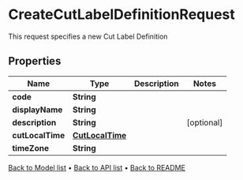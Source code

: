 

# CreateCutLabelDefinitionRequest

This request specifies a new Cut Label Definition

## Properties

| Name | Type | Description | Notes |
|------------ | ------------- | ------------- | -------------|
|**code** | **String** |  |  |
|**displayName** | **String** |  |  |
|**description** | **String** |  |  [optional] |
|**cutLocalTime** | [**CutLocalTime**](CutLocalTime.md) |  |  |
|**timeZone** | **String** |  |  |



[Back to Model list](../README.md#documentation-for-models) &#8226; [Back to API list](../README.md#documentation-for-api-endpoints) &#8226; [Back to README](../README.md)



